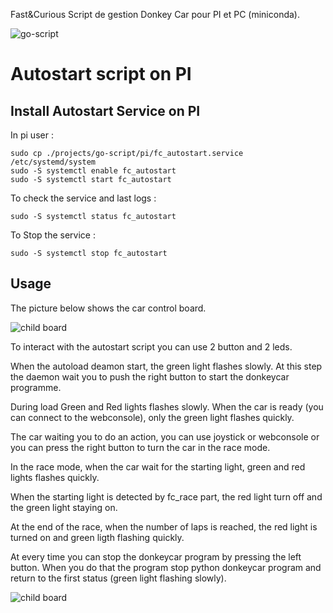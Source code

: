 Fast&Curious
Script de gestion Donkey Car pour PI et PC (miniconda).

![go-script](https://gitn.sigma.fr/sigma/ia-racing/fastandcurious/go-script/-/raw/master/Capture.png)

# Autostart script on PI

## Install Autostart Service on PI

In pi user :
```
sudo cp ./projects/go-script/pi/fc_autostart.service /etc/systemd/system
sudo -S systemctl enable fc_autostart
sudo -S systemctl start fc_autostart
```

To check the service and last logs :
```
sudo -S systemctl status fc_autostart
```

To Stop the service :
```
sudo -S systemctl stop fc_autostart
```

## Usage

The picture below shows the car control board.

![child board](/images/lb_board.png)

To interact with the autostart script you can use 2 button and 2 leds.

When the autoload deamon start, the green light flashes slowly. At this step the daemon wait you to push the right button to start the donkeycar programme.

During load Green and Red lights flashes slowly. When the car is ready (you can connect to the webconsole), only the green light flashes quickly.

The car waiting you to do an action, you can use joystick or webconsole or you can press the right button to turn the car in the race mode.

In the race mode, when the car wait for the starting light, green and red lights flashes quickly.

When the starting light is detected by fc_race part, the red light turn off and the green light staying on.

At the end of the race, when the number of laps is reached, the red light is turned on and green ligth flashing quickly.

At every time you can stop the donkeycar program by pressing the left button. When you do that the program stop python donkeycar program and return to the first status (green light flashing slowly).

![child board](/images/autostart_steps.png)


